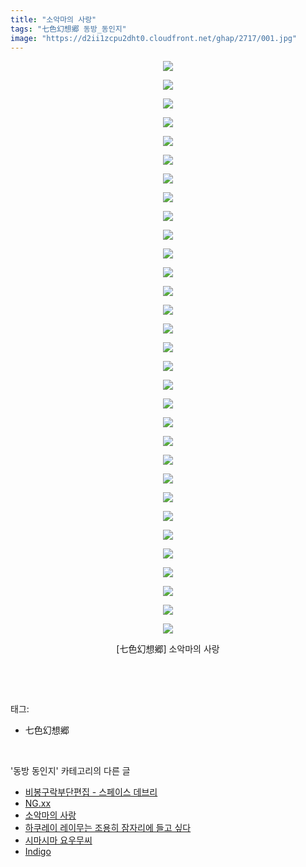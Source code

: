 ```yaml
---
title: "소악마의 사랑"
tags: "七色幻想郷 동방_동인지"
image: "https://d2ii1zcpu2dht0.cloudfront.net/ghap/2717/001.jpg"
---
```

<div class="article">
<p style="text-align: center; clear: none; float: none;"><img src="{{ site.imgserver9 }}/ghap/2717/001.jpg"/></p>
<p style="text-align: center; clear: none; float: none;"><img src="{{ site.imgserver9 }}/ghap/2717/002.jpg"/></p>
<p style="text-align: center; clear: none; float: none;"><img src="{{ site.imgserver9 }}/ghap/2717/003.jpg"/></p>
<p style="text-align: center; clear: none; float: none;"><img src="{{ site.imgserver9 }}/ghap/2717/004.jpg"/></p>
<p style="text-align: center; clear: none; float: none;"><img src="{{ site.imgserver9 }}/ghap/2717/005.jpg"/></p>
<p style="text-align: center; clear: none; float: none;"><img src="{{ site.imgserver9 }}/ghap/2717/006.jpg"/></p>
<p style="text-align: center; clear: none; float: none;"><img src="{{ site.imgserver9 }}/ghap/2717/007.jpg"/></p>
<p style="text-align: center; clear: none; float: none;"><img src="{{ site.imgserver9 }}/ghap/2717/008.jpg"/></p>
<p style="text-align: center; clear: none; float: none;"><img src="{{ site.imgserver9 }}/ghap/2717/009.jpg"/></p>
<p style="text-align: center; clear: none; float: none;"><img src="{{ site.imgserver9 }}/ghap/2717/010.jpg"/></p>
<p style="text-align: center; clear: none; float: none;"><img src="{{ site.imgserver9 }}/ghap/2717/011.jpg"/></p>
<p style="text-align: center; clear: none; float: none;"><img src="{{ site.imgserver9 }}/ghap/2717/012.jpg"/></p>
<p style="text-align: center; clear: none; float: none;"><img src="{{ site.imgserver9 }}/ghap/2717/013.jpg"/></p>
<p style="text-align: center; clear: none; float: none;"><img src="{{ site.imgserver9 }}/ghap/2717/014.jpg"/></p>
<p style="text-align: center; clear: none; float: none;"><img src="{{ site.imgserver9 }}/ghap/2717/015.jpg"/></p>
<p style="text-align: center; clear: none; float: none;"><img src="{{ site.imgserver9 }}/ghap/2717/016.jpg"/></p>
<p style="text-align: center; clear: none; float: none;"><img src="{{ site.imgserver9 }}/ghap/2717/017.jpg"/></p>
<p style="text-align: center; clear: none; float: none;"><img src="{{ site.imgserver9 }}/ghap/2717/018.jpg"/></p>
<p style="text-align: center; clear: none; float: none;"><img src="{{ site.imgserver9 }}/ghap/2717/019.jpg"/></p>
<p style="text-align: center; clear: none; float: none;"><img src="{{ site.imgserver9 }}/ghap/2717/020.jpg"/></p>
<p style="text-align: center; clear: none; float: none;"><img src="{{ site.imgserver9 }}/ghap/2717/021.jpg"/></p>
<p style="text-align: center; clear: none; float: none;"><img src="{{ site.imgserver9 }}/ghap/2717/022.jpg"/></p>
<p style="text-align: center; clear: none; float: none;"><img src="{{ site.imgserver9 }}/ghap/2717/023.jpg"/></p>
<p style="text-align: center; clear: none; float: none;"><img src="{{ site.imgserver9 }}/ghap/2717/024.jpg"/></p>
<p style="text-align: center; clear: none; float: none;"><img src="{{ site.imgserver9 }}/ghap/2717/025.jpg"/></p>
<p style="text-align: center; clear: none; float: none;"><img src="{{ site.imgserver9 }}/ghap/2717/026.jpg"/></p>
<p style="text-align: center; clear: none; float: none;"><img src="{{ site.imgserver9 }}/ghap/2717/027.jpg"/></p>
<p style="text-align: center; clear: none; float: none;"><img src="{{ site.imgserver9 }}/ghap/2717/028.jpg"/></p>
<p style="text-align: center; clear: none; float: none;"><img src="{{ site.imgserver9 }}/ghap/2717/029.jpg"/></p>
<p style="text-align: center; clear: none; float: none;"><img src="{{ site.imgserver9 }}/ghap/2717/030.jpg"/></p>
<p style="text-align: center; clear: none; float: none;"><img src="{{ site.imgserver9 }}/ghap/2717/031.jpg"/></p>
<p style="text-align: center; clear: none; float: none;">[七色幻想郷] 소악마의 사랑</p>
<p><br/></p>
</div><br/>
<div class="tagTrail">
<p>태그: </p>
<ul>
<li>七色幻想郷</li>
</ul>
</div><br/>
<div class="another">
<p>'동방 동인지' 카테고리의 다른 글</p>
<ul>
<li><a href="/ghap_2719">비봉구락부단편집 - 스페이스 데브리</a></li>
<li><a href="/ghap_2718">NG.xx</a></li>
<li><a href="/ghap_2717">소악마의 사랑</a></li>
<li><a href="/ghap_2716">하쿠레이 레이무는 조용히 잠자리에 들고 싶다</a></li>
<li><a href="/ghap_2715">시마시마 요우무씨</a></li>
<li><a href="/ghap_2714">Indigo</a></li>
</ul>
</div><br/>
<div class="cb_module cb_fluid">
<div class="cb_wrt cb_profile">
</div><!-- commentList close -->
</div><br/>
